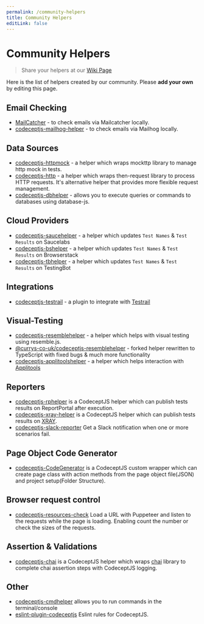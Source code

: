 ```yaml
---
permalink: /community-helpers
title: Community Helpers
editLink: false
---
```


# Community Helpers
> Share your helpers at our [Wiki Page](https://github.com/codeceptjs/CodeceptJS/wiki/Community-Helpers)

Here is the list of helpers created by our community.
Please **add your own** by editing this page.

## Email Checking

* [MailCatcher](https://gist.github.com/schmkr/026732dfa1627b927ff3a08dc31ee884) - to check emails via Mailcatcher locally.
* [codeceptjs-mailhog-helper](https://github.com/tsuemura/codeceptjs-mailhog-helper) - to check emails via Mailhog locally.

## Data Sources

* [codeceptjs-httpmock](https://github.com/testphony/codeceptjs-httpMock) -  a helper which wraps mockttp library to manage http mock in tests.
* [codeceptjs-http](https://github.com/testphony/codeceptjs-http) - a helper which wraps then-request library to process HTTP requests. It's alternative helper that provides more flexible request management.
* [codeceptjs-dbhelper](https://github.com/thiagodp/codeceptjs-dbhelper) - allows you to execute queries or commands to databases using database-js. 

## Cloud Providers
* [codeceptjs-saucehelper](https://github.com/puneet0191/codeceptjs-saucehelper/) - a helper which updates `Test Names` & `Test Results` on Saucelabs 
* [codeceptjs-bshelper](https://github.com/PeterNgTr/codeceptjs-bshelper) - a helper which updates `Test Names` & `Test Results` on Browserstack 
* [codeceptjs-tbhelper](https://github.com/testingbot/codeceptjs-tbhelper) - a helper which updates `Test Names` & `Test Results` on TestingBot 

## Integrations
* [codeceptjs-testrail](https://github.com/PeterNgTr/codeceptjs-testrail) - a plugin to integrate with [Testrail](https://www.gurock.com/testrail)

## Visual-Testing
* [codeceptjs-resemblehelper](https://github.com/puneet0191/codeceptjs-resemblehelper) - a helper which helps with visual testing using resemble.js. 
* [@currys-co-uk/codeceptjs-resemblehelper](https://github.com/currys-co-uk/codeceptjs-resemblehelper) - forked helper rewritten to TypeScript with fixed bugs & much more functionality
* [codeceptjs-applitoolshelper](https://www.npmjs.com/package/codeceptjs-applitoolshelper) - a helper which helps interaction with [Applitools](https://applitools.com)

## Reporters
* [codeceptjs-rphelper](https://github.com/reportportal/agent-js-codecept) is a CodeceptJS helper which can publish tests results on ReportPortal after execution.
* [codeceptjs-xray-helper](https://www.npmjs.com/package/codeceptjs-xray-helper) is a CodeceptJS helper which can publish tests results on [XRAY](https://confluence.xpand-it.com/display/XRAYCLOUD/Import+Execution+Results+-+REST).
* [codeceptjs-slack-reporter](https://www.npmjs.com/package/codeceptjs-slack-reporter) Get a Slack notification when one or more scenarios fail.

## Page Object Code Generator
* [codeceptjs-CodeGenerator](https://github.com/senthillkumar/CodeCeptJS-PageObject) is a CodeceptJS custom wrapper which can create page class with action methods from the page object file(JSON) and project setup(Folder Structure).

## Browser request control
* [codeceptjs-resources-check](https://github.com/luarmr/codeceptjs-resources-check) Load a URL with Puppeteer and listen to the requests while the page is loading. Enabling count the number or check the sizes of the requests.

## Assertion & Validations
* [codeceptjs-chai](https://www.npmjs.com/package/codeceptjs-chai) is a CodeceptJS helper which wraps
[chai](https://www.chaijs.com/) library to complete chai assertion steps with CodeceptJS logging.

## Other

* [codeceptjs-cmdhelper](https://github.com/thiagodp/codeceptjs-cmdhelper) allows you to run commands in the terminal/console
* [eslint-plugin-codeceptjs](https://www.npmjs.com/package/eslint-plugin-codeceptjs) Eslint rules for CodeceptJS.